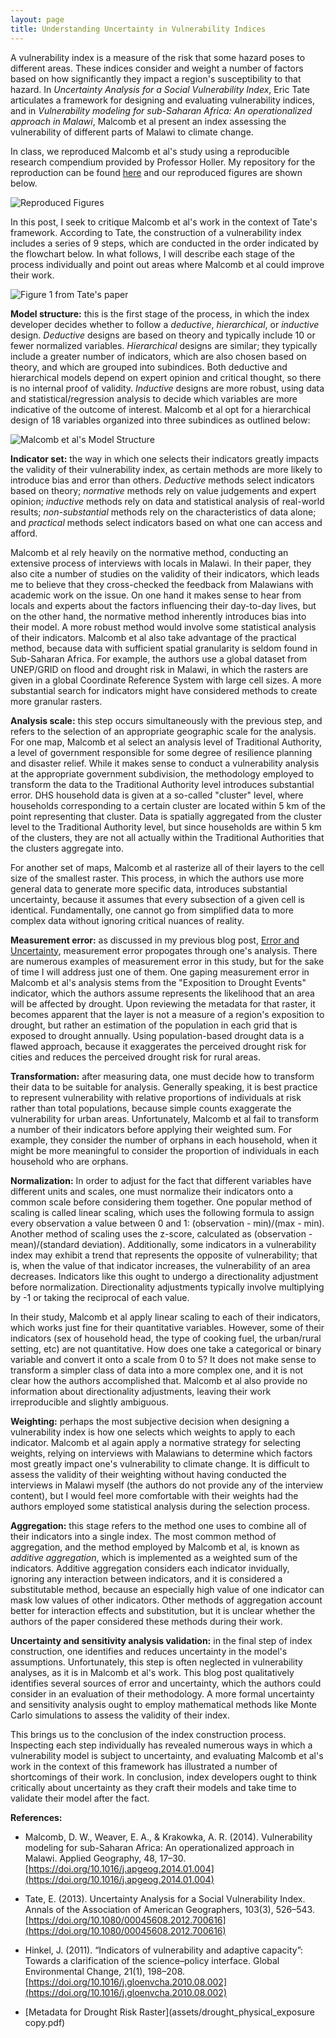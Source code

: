 ```yaml
---
layout: page
title: Understanding Uncertainty in Vulnerability Indices
---
```

A vulnerability index is a measure of the risk that some hazard poses to different areas.
These indices consider and weight a number of factors based on how significantly they impact a region's susceptibility to that hazard.
In *Uncertainty Analysis for a Social Vulnerability Index*, Eric Tate articulates a framework for designing and evaluating vulnerability indices, and in *Vulnerability modeling for sub-Saharan Africa: An operationalized approach in Malawi*, Malcomb et al present an index assessing the vulnerability of different parts of Malawi to climate change.

In class, we reproduced Malcomb et al's study using a reproducible research compendium provided by Professor Holler.
My repository for the reproduction can be found [here](https://github.com/Liam-W-Smith/RPr-Malcomb-2014/tree/main/data) and our reproduced figures are shown below.

![Reproduced Figures](assets/malcomb-figures.png)

In this post, I seek to critique Malcomb et al's work in the context of Tate's framework.
According to Tate, the construction of a vulnerability index includes a series of 9 steps, which are conducted in the order indicated by the flowchart below.
In what follows, I will describe each stage of the process individually and point out areas where Malcomb et al could improve their work.

![Figure 1 from Tate's paper](assets/Index_construction_flowchart.png)

**Model structure:** this is the first stage of the process, in which the index developer decides whether to follow a *deductive*, *hierarchical*, or *inductive* design.
*Deductive* designs are based on theory and typically include 10 or fewer normalized variables.
*Hierarchical* designs are similar; they typically include a greater number of indicators, which are also chosen based on theory, and which are grouped into subindices.
Both deductive and hierarchical models depend on expert opinion and critical thought, so there is no internal proof of validity.
*Inductive* designs are more robust, using data and statistical/regression analysis to decide which variables are more indicative of the outcome of interest.
Malcomb et al opt for a hierarchical design of 18 variables organized into three subindices as outlined below:

![Malcomb et al's Model Structure](assets/Malcomb_Model_Structure.png)

**Indicator set:** the way in which one selects their indicators greatly impacts the validity of their vulnerability index, as certain methods are more likely to introduce bias and error than others.
*Deductive* methods select indicators based on theory; *normative* methods rely on value judgements and expert opinion; *inductive* methods rely on data and statistical analysis of real-world results; *non-substantial* methods rely on the characteristics of data alone; and *practical* methods select indicators based on what one can access and afford.

Malcomb et al rely heavily on the normative method, conducting an extensive process of interviews with locals in Malawi.
In their paper, they also cite a number of studies on the validity of their indicators, which leads me to believe that they cross-checked the feedback from Malawians with academic work on the issue.
On one hand it makes sense to hear from locals and experts about the factors influencing their day-to-day lives, but on the other hand, the normative method inherently introduces bias into their model.
A more robust method would involve some statistical analysis of their indicators.
Malcomb et al also take advantage of the practical method, because data with sufficient spatial granularity is seldom found in Sub-Saharan Africa.
For example, the authors use a global dataset from UNEP/GRID on flood and drought risk in Malawi, in which the rasters are given in a global Coordinate Reference System with large cell sizes.
A more substantial search for indicators might have considered methods to create more granular rasters.

**Analysis scale:** this step occurs simultaneously with the previous step, and refers to the selection of an appropriate geographic scale for the analysis.
For one map, Malcomb et al select an analysis level of Traditional Authority, a level of government responsible for some degree of resilience planning and disaster relief.
While it makes sense to conduct a vulnerability analysis at the appropriate government subdivision, the methodology employed to transform the data to the Traditional Authority level introduces substantial error.
DHS household data is given at a so-called "cluster" level, where households corresponding to a certain cluster are located within 5 km of the point representing that cluster.
Data is spatially aggregated from the cluster level to the Traditional Authority level, but since households are within 5 km of the clusters, they are not all actually within the Traditional Authorities that the clusters aggregate into.

For another set of maps, Malcomb et al rasterize all of their layers to the cell size of the smallest raster.
This process, in which the authors use more general data to generate more specific data, introduces substantial uncertainty, because it assumes that every subsection of a given cell is identical.
Fundamentally, one cannot go from simplified data to more complex data without ignoring critical  nuances of reality.

**Measurement error:** as discussed in my previous blog post, [Error and Uncertainty](error-and-uncertainty), measurement error propogates through one's analysis.
There are numerous examples of measurement error in this study, but for the sake of time I will address just one of them.
One gaping measurement error in Malcomb et al's analysis stems from the "Exposition to Drought Events" indicator, which the authors assume represents the likelihood that an area will be affected by drought.
Upon reviewing the metadata for that raster, it becomes apparent that the layer is not a measure of a region's exposition to drought, but rather an estimation of the population in each grid that is exposed to drought annually.
Using population-based drought data is a flawed approach, because it exaggerates the perceived drought risk for cities and reduces the perceived drought risk for rural areas.

**Transformation:** after measuring data, one must decide how to transform their data to be suitable for analysis.
Generally speaking, it is best practice to represent vulnerability with relative proportions of individuals at risk rather than total populations, because simple counts exaggerate the vulnerability for urban areas.
Unfortunately, Malcomb et al fail to transform a number of their indicators before applying their weighted sum.
For example, they consider the number of orphans in each household, when it might be more meaningful to consider the proportion of individuals in each household who are orphans.

**Normalization:** In order to adjust for the fact that different variables have different units and scales, one must normalize their indicators onto a common scale before considering them together.
One popular method of scaling is called linear scaling, which uses the following formula to assign every observation a value between 0 and 1: (observation - min)/(max - min).
Another method of scaling uses the z-score, calculated as (observation - mean)/(standard deviation).
Additionally, some indicators in a vulnerability index may exhibit a trend that represents the opposite of vulnerability; that is, when the value of that indicator increases, the vulnerability of an area decreases.
Indicators like this ought to undergo a directionality adjustment before normalization.
Directionality adjustments typically involve multiplying by -1 or taking the reciprocal of each value.

In their study, Malcomb et al apply linear scaling to each of their indicators, which works just fine for their quantitative variables.
However, some of their indicators (sex of household head, the type of cooking fuel, the urban/rural setting, etc) are not quantitative.
How does one take a categorical or binary variable and convert it onto a scale from 0 to 5?
It does not make sense to transform a simpler class of data into a more complex one, and it is not clear how the authors accomplished that.
Malcomb et al also provide no information about directionality adjustments, leaving their work irreproducible and slightly ambiguous.

**Weighting:** perhaps the most subjective decision when designing a vulnerability index is how one selects which weights to apply to each indicator.
Malcomb et al again apply a normative strategy for selecting weights, relying on interviews with Malawians to determine which factors most greatly impact one's vulnerability to climate change.
It is difficult to assess the validity of their weighting without having conducted the interviews in Malawi myself (the authors do not provide any of the interview content), but I would feel more comfortable with their weights had the authors employed some statistical analysis during the selection process.

**Aggregation:** this stage refers to the method one uses to combine all of their indicators into a single index.
The most common method of aggregation, and the method employed by Malcomb et al, is known as *additive aggregation*, which is implemented as a weighted sum of the indicators.
Additive aggregation considers each indicator invidually, ignoring any interaction between indicators, and it is considered a substitutable method, because an especially high value of one indicator can mask low values of other indicators.
Other methods of aggregation account better for interaction effects and substitution, but it is unclear whether the authors of the paper considered these methods during their work.

**Uncertainty and sensitivity analysis validation:** in the final step of index construction, one identifies and reduces uncertainty in the model's assumptions.
Unfortunately, this step is often neglected in vulnerability analyses, as it is in Malcomb et al's work.
This blog post qualitatively identifies several sources of error and uncertainty, which the authors could consider in an evaluation of their methodology.
A more formal uncertainty and sensitivity analysis ought to employ mathematical methods like Monte Carlo simulations to assess the validity of their index.

This brings us to the conclusion of the index construction process.
Inspecting each step individually has revealed numerous ways in which a vulnerability model is subject to uncertainty, and evaluating Malcomb et al's work in the context of this framework has illustrated a number of shortcomings of their work.
In conclusion, index developers ought to think critically about uncertainty as they craft their models and take time to validate their model after the fact.

**References:**

- Malcomb, D. W., Weaver, E. A., & Krakowka, A. R. (2014). Vulnerability modeling for sub-Saharan Africa: An operationalized approach in Malawi. Applied Geography, 48, 17–30. [https://doi.org/10.1016/j.apgeog.2014.01.004](https://doi.org/10.1016/j.apgeog.2014.01.004)

- Tate, E. (2013). Uncertainty Analysis for a Social Vulnerability Index. Annals of the Association of American Geographers, 103(3), 526–543. [https://doi.org/10.1080/00045608.2012.700616](https://doi.org/10.1080/00045608.2012.700616)

- Hinkel, J. (2011). “Indicators of vulnerability and adaptive capacity”: Towards a clarification of the science–policy interface. Global Environmental Change, 21(1), 198–208. [https://doi.org/10.1016/j.gloenvcha.2010.08.002](https://doi.org/10.1016/j.gloenvcha.2010.08.002)

- [Metadata for Drought Risk Raster](assets/drought_physical_exposure copy.pdf)
